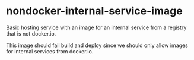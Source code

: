 # nondocker-internal-service-image
Basic hosting service with an image for an internal service from a registry
that is not docker.io.

This image should fail build and deploy since we should only allow images
for internal services from docker.io.
